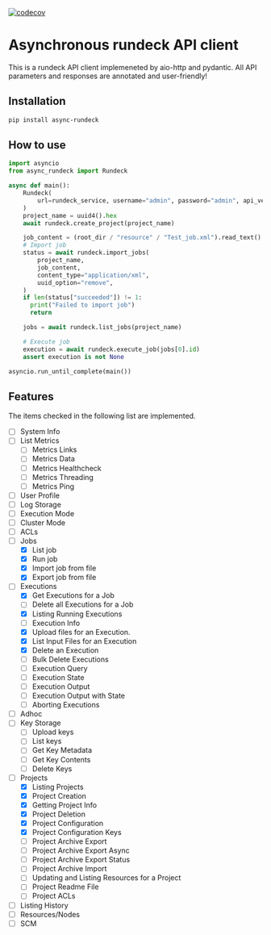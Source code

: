 [![codecov](https://codecov.io/gh/elda27/async_rundeck/branch/main/graph/badge.svg?token=wo3QBnKsKX)](https://codecov.io/gh/elda27/async_rundeck)

# Asynchronous rundeck API client

This is a rundeck API client implemeneted by aio-http and pydantic.
All API parameters and responses are annotated and user-friendly!

## Installation

```bash
pip install async-rundeck
```

## How to use

```python
import asyncio
from async_rundeck import Rundeck

async def main():
    Rundeck(
        url=rundeck_service, username="admin", password="admin", api_version=41
    )
    project_name = uuid4().hex
    await rundeck.create_project(project_name)

    job_content = (root_dir / "resource" / "Test_job.xml").read_text()
    # Import job
    status = await rundeck.import_jobs(
        project_name,
        job_content,
        content_type="application/xml",
        uuid_option="remove",
    )
    if len(status["succeeded"]) != 1:
      print("Failed to import job")
      return

    jobs = await rundeck.list_jobs(project_name)

    # Execute job
    execution = await rundeck.execute_job(jobs[0].id)
    assert execution is not None

asyncio.run_until_complete(main())
```

## Features

The items checked in the following list are implemented.

- [ ] System Info
- [ ] List Metrics
  - [ ] Metrics Links
  - [ ] Metrics Data
  - [ ] Metrics Healthcheck
  - [ ] Metrics Threading
  - [ ] Metrics Ping
- [ ] User Profile
- [ ] Log Storage
- [ ] Execution Mode
- [ ] Cluster Mode
- [ ] ACLs
- [ ] Jobs
  - [x] List job
  - [x] Run job
  - [x] Import job from file
  - [x] Export job from file
- [ ] Executions
  - [x] Get Executions for a Job
  - [ ] Delete all Executions for a Job
  - [x] Listing Running Executions
  - [ ] Execution Info
  - [x] Upload files for an Execution.
  - [x] List Input Files for an Execution
  - [x] Delete an Execution
  - [ ] Bulk Delete Executions
  - [ ] Execution Query
  - [ ] Execution State
  - [ ] Execution Output
  - [ ] Execution Output with State
  - [ ] Aborting Executions
- [ ] Adhoc
- [ ] Key Storage
  - [ ] Upload keys
  - [ ] List keys
  - [ ] Get Key Metadata
  - [ ] Get Key Contents
  - [ ] Delete Keys
- [ ] Projects
  - [x] Listing Projects
  - [x] Project Creation
  - [x] Getting Project Info
  - [x] Project Deletion
  - [x] Project Configuration
  - [x] Project Configuration Keys
  - [ ] Project Archive Export
  - [ ] Project Archive Export Async
  - [ ] Project Archive Export Status
  - [ ] Project Archive Import
  - [ ] Updating and Listing Resources for a Project
  - [ ] Project Readme File
  - [ ] Project ACLs
- [ ] Listing History
- [ ] Resources/Nodes
- [ ] SCM
